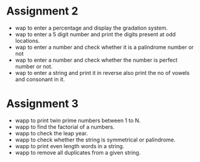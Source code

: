 # Assignment 2
- wap to enter a percentage and display the gradation system.
- wap to enter a 5 digit number and print the digits present at odd locations.
- wap to enter a number and check whether it is a palindrome number or not
- wap to enter a number and check whether the number is perfect number or not.
- wap to enter a string and print it in reverse also print the no of vowels and consonant in it.
# Assignment 3
- wapp to print twin prime numbers between 1 to N.
- wapp to find the factorial of a numbers.
- wapp to check the leap year.
- wapp to check whether the string is symmetrical or palindrome.
- wapp to print even length words in a string.
- wapp to remove all duplicates from a given string.

